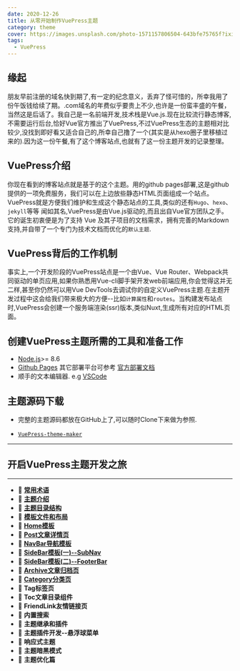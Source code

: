 ```yaml
---
date: 2020-12-26
title: 从零开始制作VuePress主题
category: theme
cover: https://images.unsplash.com/photo-1571157806504-643bfe75765f?ixid=MXwxMjA3fDB8MHxwaG90by1wYWdlfHx8fGVufDB8fHw%3D&ixlib=rb-1.2.1&auto=format&fit=crop&w=1280&q=80
tags:
  - VuePress
---
```

## 缘起

朋友早前注册的域名快到期了,有一定的纪念意义，丢弃了怪可惜的，所幸我用了份午饭钱给续了期。.com域名的年费似乎要贵上不少,也许是一份蛮丰盛的午餐，当然这是后话了。我自己是一名前端开发,技术栈是Vue.js.现在比较流行静态博客,不需要运行后台,恰好Vue官方推出了VuePress,不过VuePress生态的主题相对比较少,没找到即好看又适合自己的,所幸自己撸了一个(其实是从hexo圈子里移植过来的).因为这一份午餐,有了这个博客站点,也就有了这一份主题开发的记录整理。

## VuePress介绍

你现在看到的博客站点就是基于的这个主题。用的github pages部署,这是github提供的一项免费服务，我们可以在上边放些静态HTML页面组成一个站点。VuePress就是方便我们维护和生成这个静态站点的工具,类似的还有`Hugo`、`hexo`、`jekyll`等等 闻如其名,VuePress是由Vue.js驱动的,而且出自Vue官方团队之手。它的诞生初衷便是为了支持 Vue 及其子项目的文档需求，拥有完善的Markdown支持,并自带了一个专门为技术文档而优化的`默认主题`.

## VuePress背后的工作机制
事实上,一个开发阶段的VuePress站点是一个由Vue、Vue Router、Webpack共同驱动的单页应用,如果你熟悉用Vue-cli脚手架开发web前端应用,你会觉得这并无二样,甚至你仍然可以用Vue DevTools去调试你的自定义VuePress主题.在主题开发过程中这会给我们带来极大的方便--比如`计算属性`和`routes`。当构建发布站点时,VuePress会创建一个服务端渲染(ssr)版本,类似Nuxt,生成所有对应的HTML页面。

## 创建VuePress主题所需的工具和准备工作

* [Node.js](https://nodejs.org/en/)>= 8.6
* [Github Pages](https://pages.github.com/) 其它部署平台可参考 [官方部署文档](https://vuepress.vuejs.org/zh/guide/deploy.html)
* 顺手的文本编辑器. e.g [VSCode](https://code.visualstudio.com/)

## 主题源码下载
- 完整的主题源码都放在GitHub上了,可以随时Clone下来做为参照.

- [`VuePress-theme-maker`](https://github.com/80maker)

---

## 开启VuePress主题开发之旅

---

* :bear: [**常用术语**](/post/2021/01/01/theme-learning-concept.html)
* :rabbit: [**主题介绍**](/post/2021/02/23/theme-learning-guide.html)
* :sheep: [**主题目录结构**](/post/2021/02/24/theme-learning-directory.html)
* :elephant: [**模板文件和布局**](/post/2021/02/25/theme-learning-template.html)
* :hamster: [**Home模板**](/post/2021/02/26/theme-learning-home.html)
* :unicorn: [**Post文章详情页**](/post/2021/03/02/theme-learning-post.html)
* :frog: [**NavBar导航模板**](/post/2021/03/03/theme-learning-nav.html)
* :whale: [**SideBar模板(一)--SubNav**](/post/2021/03/11/theme-learning-subnav.html)
* :whale: [**SideBar模板(二)--FooterBar**](/post/2021/03/17/theme-learning-footerbar.html)
* :shark: [**Archive文章归档页**](/post/2021/03/30/theme-learning-archive.html)
* :cow2: [**Category分类页**](/post/2021/03/31/theme-learning-category.html)
* :dragon_face: **Tag标签页**
* :turtle: **Toc文章目录组件**
* :snail: **FriendLink友情链接页**
* :eagle: **内置搜索**
* :koala: **主题继承和插件**
* :octopus: **主题插件开发--悬浮球菜单**
* :tropical_fish: **响应式主题**
* :bat: **主题暗黑模式**
* :dolphin: **主题优化篇**